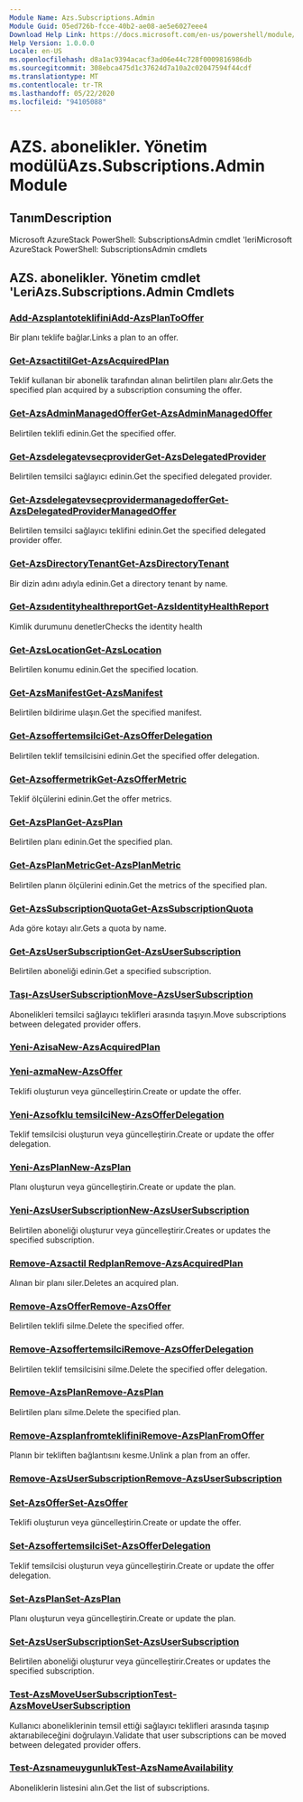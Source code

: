 ```yaml
---
Module Name: Azs.Subscriptions.Admin
Module Guid: 05ed726b-fcce-40b2-ae08-ae5e6027eee4
Download Help Link: https://docs.microsoft.com/en-us/powershell/module/azs.subscriptions.admin
Help Version: 1.0.0.0
Locale: en-US
ms.openlocfilehash: d8a1ac9394acacf3ad06e44c728f0009816986db
ms.sourcegitcommit: 308ebca475d1c37624d7a10a2c02047594f44cdf
ms.translationtype: MT
ms.contentlocale: tr-TR
ms.lasthandoff: 05/22/2020
ms.locfileid: "94105088"
---
```

# <span data-ttu-id="3f728-101">AZS. abonelikler. Yönetim modülü</span><span class="sxs-lookup"><span data-stu-id="3f728-101">Azs.Subscriptions.Admin Module</span></span>
## <span data-ttu-id="3f728-102">Tanım</span><span class="sxs-lookup"><span data-stu-id="3f728-102">Description</span></span>
<span data-ttu-id="3f728-103">Microsoft AzureStack PowerShell: SubscriptionsAdmin cmdlet 'leri</span><span class="sxs-lookup"><span data-stu-id="3f728-103">Microsoft AzureStack PowerShell: SubscriptionsAdmin cmdlets</span></span>

## <span data-ttu-id="3f728-104">AZS. abonelikler. Yönetim cmdlet 'Leri</span><span class="sxs-lookup"><span data-stu-id="3f728-104">Azs.Subscriptions.Admin Cmdlets</span></span>
### [<span data-ttu-id="3f728-105">Add-Azsplantoteklifini</span><span class="sxs-lookup"><span data-stu-id="3f728-105">Add-AzsPlanToOffer</span></span>](Add-AzsPlanToOffer.md)
<span data-ttu-id="3f728-106">Bir planı teklife bağlar.</span><span class="sxs-lookup"><span data-stu-id="3f728-106">Links a plan to an offer.</span></span>

### [<span data-ttu-id="3f728-107">Get-Azsactitil</span><span class="sxs-lookup"><span data-stu-id="3f728-107">Get-AzsAcquiredPlan</span></span>](Get-AzsAcquiredPlan.md)
<span data-ttu-id="3f728-108">Teklif kullanan bir abonelik tarafından alınan belirtilen planı alır.</span><span class="sxs-lookup"><span data-stu-id="3f728-108">Gets the specified plan acquired by a subscription consuming the offer.</span></span>

### [<span data-ttu-id="3f728-109">Get-AzsAdminManagedOffer</span><span class="sxs-lookup"><span data-stu-id="3f728-109">Get-AzsAdminManagedOffer</span></span>](Get-AzsAdminManagedOffer.md)
<span data-ttu-id="3f728-110">Belirtilen teklifi edinin.</span><span class="sxs-lookup"><span data-stu-id="3f728-110">Get the specified offer.</span></span>

### [<span data-ttu-id="3f728-111">Get-Azsdelegatevseçprovider</span><span class="sxs-lookup"><span data-stu-id="3f728-111">Get-AzsDelegatedProvider</span></span>](Get-AzsDelegatedProvider.md)
<span data-ttu-id="3f728-112">Belirtilen temsilci sağlayıcı edinin.</span><span class="sxs-lookup"><span data-stu-id="3f728-112">Get the specified delegated provider.</span></span>

### [<span data-ttu-id="3f728-113">Get-Azsdelegatevseçprovidermanagedoffer</span><span class="sxs-lookup"><span data-stu-id="3f728-113">Get-AzsDelegatedProviderManagedOffer</span></span>](Get-AzsDelegatedProviderManagedOffer.md)
<span data-ttu-id="3f728-114">Belirtilen temsilci sağlayıcı teklifini edinin.</span><span class="sxs-lookup"><span data-stu-id="3f728-114">Get the specified delegated provider offer.</span></span>

### [<span data-ttu-id="3f728-115">Get-AzsDirectoryTenant</span><span class="sxs-lookup"><span data-stu-id="3f728-115">Get-AzsDirectoryTenant</span></span>](Get-AzsDirectoryTenant.md)
<span data-ttu-id="3f728-116">Bir dizin adını adıyla edinin.</span><span class="sxs-lookup"><span data-stu-id="3f728-116">Get a directory tenant by name.</span></span>

### [<span data-ttu-id="3f728-117">Get-Azsıdentityhealthreport</span><span class="sxs-lookup"><span data-stu-id="3f728-117">Get-AzsIdentityHealthReport</span></span>](Get-AzsIdentityHealthReport.md)
<span data-ttu-id="3f728-118">Kimlik durumunu denetler</span><span class="sxs-lookup"><span data-stu-id="3f728-118">Checks the identity health</span></span>

### [<span data-ttu-id="3f728-119">Get-AzsLocation</span><span class="sxs-lookup"><span data-stu-id="3f728-119">Get-AzsLocation</span></span>](Get-AzsLocation.md)
<span data-ttu-id="3f728-120">Belirtilen konumu edinin.</span><span class="sxs-lookup"><span data-stu-id="3f728-120">Get the specified location.</span></span>

### [<span data-ttu-id="3f728-121">Get-AzsManifest</span><span class="sxs-lookup"><span data-stu-id="3f728-121">Get-AzsManifest</span></span>](Get-AzsManifest.md)
<span data-ttu-id="3f728-122">Belirtilen bildirime ulaşın.</span><span class="sxs-lookup"><span data-stu-id="3f728-122">Get the specified manifest.</span></span>

### [<span data-ttu-id="3f728-123">Get-Azsoffertemsilci</span><span class="sxs-lookup"><span data-stu-id="3f728-123">Get-AzsOfferDelegation</span></span>](Get-AzsOfferDelegation.md)
<span data-ttu-id="3f728-124">Belirtilen teklif temsilcisini edinin.</span><span class="sxs-lookup"><span data-stu-id="3f728-124">Get the specified offer delegation.</span></span>

### [<span data-ttu-id="3f728-125">Get-Azsoffermetrik</span><span class="sxs-lookup"><span data-stu-id="3f728-125">Get-AzsOfferMetric</span></span>](Get-AzsOfferMetric.md)
<span data-ttu-id="3f728-126">Teklif ölçülerini edinin.</span><span class="sxs-lookup"><span data-stu-id="3f728-126">Get the offer metrics.</span></span>

### [<span data-ttu-id="3f728-127">Get-AzsPlan</span><span class="sxs-lookup"><span data-stu-id="3f728-127">Get-AzsPlan</span></span>](Get-AzsPlan.md)
<span data-ttu-id="3f728-128">Belirtilen planı edinin.</span><span class="sxs-lookup"><span data-stu-id="3f728-128">Get the specified plan.</span></span>

### [<span data-ttu-id="3f728-129">Get-AzsPlanMetric</span><span class="sxs-lookup"><span data-stu-id="3f728-129">Get-AzsPlanMetric</span></span>](Get-AzsPlanMetric.md)
<span data-ttu-id="3f728-130">Belirtilen planın ölçülerini edinin.</span><span class="sxs-lookup"><span data-stu-id="3f728-130">Get the metrics of the specified plan.</span></span>

### [<span data-ttu-id="3f728-131">Get-AzsSubscriptionQuota</span><span class="sxs-lookup"><span data-stu-id="3f728-131">Get-AzsSubscriptionQuota</span></span>](Get-AzsSubscriptionQuota.md)
<span data-ttu-id="3f728-132">Ada göre kotayı alır.</span><span class="sxs-lookup"><span data-stu-id="3f728-132">Gets a quota by name.</span></span>

### [<span data-ttu-id="3f728-133">Get-AzsUserSubscription</span><span class="sxs-lookup"><span data-stu-id="3f728-133">Get-AzsUserSubscription</span></span>](Get-AzsUserSubscription.md)
<span data-ttu-id="3f728-134">Belirtilen aboneliği edinin.</span><span class="sxs-lookup"><span data-stu-id="3f728-134">Get a specified subscription.</span></span>

### [<span data-ttu-id="3f728-135">Taşı-AzsUserSubscription</span><span class="sxs-lookup"><span data-stu-id="3f728-135">Move-AzsUserSubscription</span></span>](Move-AzsUserSubscription.md)
<span data-ttu-id="3f728-136">Abonelikleri temsilci sağlayıcı teklifleri arasında taşıyın.</span><span class="sxs-lookup"><span data-stu-id="3f728-136">Move subscriptions between delegated provider offers.</span></span>

### [<span data-ttu-id="3f728-137">Yeni-Azisa</span><span class="sxs-lookup"><span data-stu-id="3f728-137">New-AzsAcquiredPlan</span></span>](New-AzsAcquiredPlan.md)


### [<span data-ttu-id="3f728-138">Yeni-azma</span><span class="sxs-lookup"><span data-stu-id="3f728-138">New-AzsOffer</span></span>](New-AzsOffer.md)
<span data-ttu-id="3f728-139">Teklifi oluşturun veya güncelleştirin.</span><span class="sxs-lookup"><span data-stu-id="3f728-139">Create or update the offer.</span></span>

### [<span data-ttu-id="3f728-140">Yeni-Azsofklu temsilci</span><span class="sxs-lookup"><span data-stu-id="3f728-140">New-AzsOfferDelegation</span></span>](New-AzsOfferDelegation.md)
<span data-ttu-id="3f728-141">Teklif temsilcisi oluşturun veya güncelleştirin.</span><span class="sxs-lookup"><span data-stu-id="3f728-141">Create or update the offer delegation.</span></span>

### [<span data-ttu-id="3f728-142">Yeni-AzsPlan</span><span class="sxs-lookup"><span data-stu-id="3f728-142">New-AzsPlan</span></span>](New-AzsPlan.md)
<span data-ttu-id="3f728-143">Planı oluşturun veya güncelleştirin.</span><span class="sxs-lookup"><span data-stu-id="3f728-143">Create or update the plan.</span></span>

### [<span data-ttu-id="3f728-144">Yeni-AzsUserSubscription</span><span class="sxs-lookup"><span data-stu-id="3f728-144">New-AzsUserSubscription</span></span>](New-AzsUserSubscription.md)
<span data-ttu-id="3f728-145">Belirtilen aboneliği oluşturur veya güncelleştirir.</span><span class="sxs-lookup"><span data-stu-id="3f728-145">Creates or updates the specified subscription.</span></span>

### [<span data-ttu-id="3f728-146">Remove-Azsactil Redplan</span><span class="sxs-lookup"><span data-stu-id="3f728-146">Remove-AzsAcquiredPlan</span></span>](Remove-AzsAcquiredPlan.md)
<span data-ttu-id="3f728-147">Alınan bir planı siler.</span><span class="sxs-lookup"><span data-stu-id="3f728-147">Deletes an acquired plan.</span></span>

### [<span data-ttu-id="3f728-148">Remove-AzsOffer</span><span class="sxs-lookup"><span data-stu-id="3f728-148">Remove-AzsOffer</span></span>](Remove-AzsOffer.md)
<span data-ttu-id="3f728-149">Belirtilen teklifi silme.</span><span class="sxs-lookup"><span data-stu-id="3f728-149">Delete the specified offer.</span></span>

### [<span data-ttu-id="3f728-150">Remove-Azsoffertemsilci</span><span class="sxs-lookup"><span data-stu-id="3f728-150">Remove-AzsOfferDelegation</span></span>](Remove-AzsOfferDelegation.md)
<span data-ttu-id="3f728-151">Belirtilen teklif temsilcisini silme.</span><span class="sxs-lookup"><span data-stu-id="3f728-151">Delete the specified offer delegation.</span></span>

### [<span data-ttu-id="3f728-152">Remove-AzsPlan</span><span class="sxs-lookup"><span data-stu-id="3f728-152">Remove-AzsPlan</span></span>](Remove-AzsPlan.md)
<span data-ttu-id="3f728-153">Belirtilen planı silme.</span><span class="sxs-lookup"><span data-stu-id="3f728-153">Delete the specified plan.</span></span>

### [<span data-ttu-id="3f728-154">Remove-Azsplanfromteklifini</span><span class="sxs-lookup"><span data-stu-id="3f728-154">Remove-AzsPlanFromOffer</span></span>](Remove-AzsPlanFromOffer.md)
<span data-ttu-id="3f728-155">Planın bir tekliften bağlantısını kesme.</span><span class="sxs-lookup"><span data-stu-id="3f728-155">Unlink a plan from an offer.</span></span>

### [<span data-ttu-id="3f728-156">Remove-AzsUserSubscription</span><span class="sxs-lookup"><span data-stu-id="3f728-156">Remove-AzsUserSubscription</span></span>](Remove-AzsUserSubscription.md)


### [<span data-ttu-id="3f728-157">Set-AzsOffer</span><span class="sxs-lookup"><span data-stu-id="3f728-157">Set-AzsOffer</span></span>](Set-AzsOffer.md)
<span data-ttu-id="3f728-158">Teklifi oluşturun veya güncelleştirin.</span><span class="sxs-lookup"><span data-stu-id="3f728-158">Create or update the offer.</span></span>

### [<span data-ttu-id="3f728-159">Set-Azsoffertemsilci</span><span class="sxs-lookup"><span data-stu-id="3f728-159">Set-AzsOfferDelegation</span></span>](Set-AzsOfferDelegation.md)
<span data-ttu-id="3f728-160">Teklif temsilcisi oluşturun veya güncelleştirin.</span><span class="sxs-lookup"><span data-stu-id="3f728-160">Create or update the offer delegation.</span></span>

### [<span data-ttu-id="3f728-161">Set-AzsPlan</span><span class="sxs-lookup"><span data-stu-id="3f728-161">Set-AzsPlan</span></span>](Set-AzsPlan.md)
<span data-ttu-id="3f728-162">Planı oluşturun veya güncelleştirin.</span><span class="sxs-lookup"><span data-stu-id="3f728-162">Create or update the plan.</span></span>

### [<span data-ttu-id="3f728-163">Set-AzsUserSubscription</span><span class="sxs-lookup"><span data-stu-id="3f728-163">Set-AzsUserSubscription</span></span>](Set-AzsUserSubscription.md)
<span data-ttu-id="3f728-164">Belirtilen aboneliği oluşturur veya güncelleştirir.</span><span class="sxs-lookup"><span data-stu-id="3f728-164">Creates or updates the specified subscription.</span></span>

### [<span data-ttu-id="3f728-165">Test-AzsMoveUserSubscription</span><span class="sxs-lookup"><span data-stu-id="3f728-165">Test-AzsMoveUserSubscription</span></span>](Test-AzsMoveUserSubscription.md)
<span data-ttu-id="3f728-166">Kullanıcı aboneliklerinin temsil ettiği sağlayıcı teklifleri arasında taşınıp aktarıabileceğini doğrulayın.</span><span class="sxs-lookup"><span data-stu-id="3f728-166">Validate that user subscriptions can be moved between delegated provider offers.</span></span>

### [<span data-ttu-id="3f728-167">Test-Azsnameuygunluk</span><span class="sxs-lookup"><span data-stu-id="3f728-167">Test-AzsNameAvailability</span></span>](Test-AzsNameAvailability.md)
<span data-ttu-id="3f728-168">Aboneliklerin listesini alın.</span><span class="sxs-lookup"><span data-stu-id="3f728-168">Get the list of subscriptions.</span></span>

